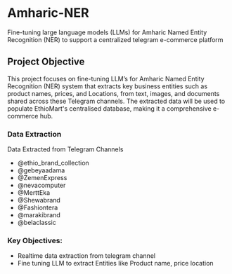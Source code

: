 # Amharic-NER
Fine-tuning large language models (LLMs) for Amharic Named Entity Recognition (NER) to support a centralized telegram e-commerce platform

## Project Objective
This project focuses on fine-tuning  LLM’s for Amharic Named Entity Recognition (NER) system that extracts key business entities such as product names, prices, and Locations, from text, images, and documents shared across these Telegram channels. The extracted data will be used to populate EthioMart's centralised database, making it a comprehensive e-commerce hub.

### Data Extraction
Data Extracted from Telegram Channels
* @ethio_brand_collection
* @gebeyaadama
* @ZemenExpress
* @nevacomputer
* @MerttEka
* @Shewabrand
* @Fashiontera
* @marakibrand
* @belaclassic

### Key Objectives: 
* Realtime data extraction from telegram channel 
* Fine tuning LLM to extract  Entities like Product name, price location 
